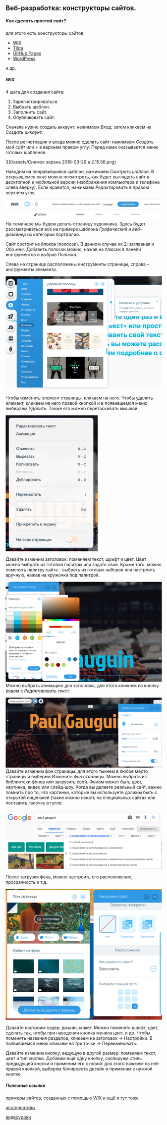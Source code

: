 ## Веб-разработка: конструкторы сайтов.

##### Как сделать простой сайт?

для этого есть конструкторы сайтов:

* [WIX](https://ru.wix.com/)
* [Tilda](https://tilda.cc/ru/)
* [GitHub Pages](https://pages.github.com/)
* [WordPress](https://wordpress.com/create/)

и др.

##### WIX

4 шага для создания сайта:

1. Зарегистрироваться.
2. Выбрать шаблон.
3. Заполнить сайт.
4. Опубликовать сайт.

Сначала нужно создать аккаунт: нажимаем _Вход_, затем кликаем на _Создать аккаунт_.

После регистрации и входа можно сделать сайт: нажимаем _Создать мой сайт_ или + в верхнем правом углу. Перед нами оказывается меню готовых шаблонов.

![](/assets/Снимок экрана 2018-03-29 в 2.15.56.png)

Наводим на понравившийся шаблон, нажимаем _Смотреть шаблон_. В открывшемся окне можно посмотреть, как будет выглядеть сайт в десктопной и мобильной версии \(изображения компьютера и телефона слева вверху\). Если нравится, нажимаем _Редактировать_ в правом верхнем углу.

![](/assets/uojimport.png)На семинаре мы будем делать страницу художника. Здесь будет рассматриваться всё на примере шаблона _Графический и веб-дизайнер_ из категории портфолио.

Сайт состоит из блоков \(полосок\). В данном случае их 2: заглавная и _Обо мне_. Добавить полоски можно, нажав на плюсик в панели инструментов и выбрав _Полоска_.

Слева на странице расположены инструменты страницы, справа – инструменты элемента.

![](/assets/gkmimport.png)

Чтобы изменить элемент страницы, кликаем на него. Чтобы удалить элемент, кликаем на него правой кнопкой и в появившемся меню выбираем _Удалить_. Также его можно перетаскивать мышкой.

![](/assets/pyjkimport.png)

Давайте изменим заголовок: поменяем текст, шрифт и цвет. Цвет можно выбрать из готовой палитры или задать свой. Кроме того, можно поменять палитру сайта – выбрать из готовых наборов или настроить вручную, нажав на кружочки под палитрой.

![](/assets/hgkjimport.png)Можно выбрать анимацию для заголовка, для этого кликнем на кнопку рядом с _Редактировать текст_.

![](/assets/poiukimport.png)Давайте изменим фон страницы: для этого тыкнем в любое место страницы и выберем _Изменить фон страницы_. Можно выбрать из библиотеки фонов или загрузить свой. Фоном может быть цвет, картинка, видео или слайд-шоу. Когда вы делаете реальный сайт, важно помнить про то, что картинки, которые вы используете должны быть с открытой лицензией \(такие можно искать на специальных сайтах или поставить галочку в гугле:

![](/assets/oiuykimport.png)

После загрузки фона, можно настроить его расположение, прозрачность и т.д.

![](/assets/oiykimport.png)

Давайте настроим хэдер: дизайн, макет. Можно поменять шрифт, цвет, сделать так, чтобы при наведении кнопка меняла цвет, и др. Чтобы поменять названия разделов, кликаем на заголовок → Настройки. В появившемся меню кликаем на три точки → Переименовать. 



Давайте изменим кнопку, ведущую в другой размер: поменяем текст, цвет и тип кнопки. Добавим ещё одну кнопку, скопируем стиль предыдущей кнопки и применим его к новой: для этого нажмем на неё правой кнопкой, выберем _Копировать дизайн_ и применим к нужной кнопке.

##### Полезные ссылки

[примеры сайтов](https://winningwp.com/examples-of-websites-using-wix/), созданных с помощью WIX [и ещё](https://superbwebsitebuilders.com/wix-active-website-examples/) и [тут тоже](https://ru.wix.com/explore/websites)

[альтернативы](http://www.buildthis.io/a/awesome-platforms-for-building-your-own-website/)

[видеоуроки](https://www.youtube.com/channel/UCm9VYDcIJEqwxlnK3bxhT9w/videos)

